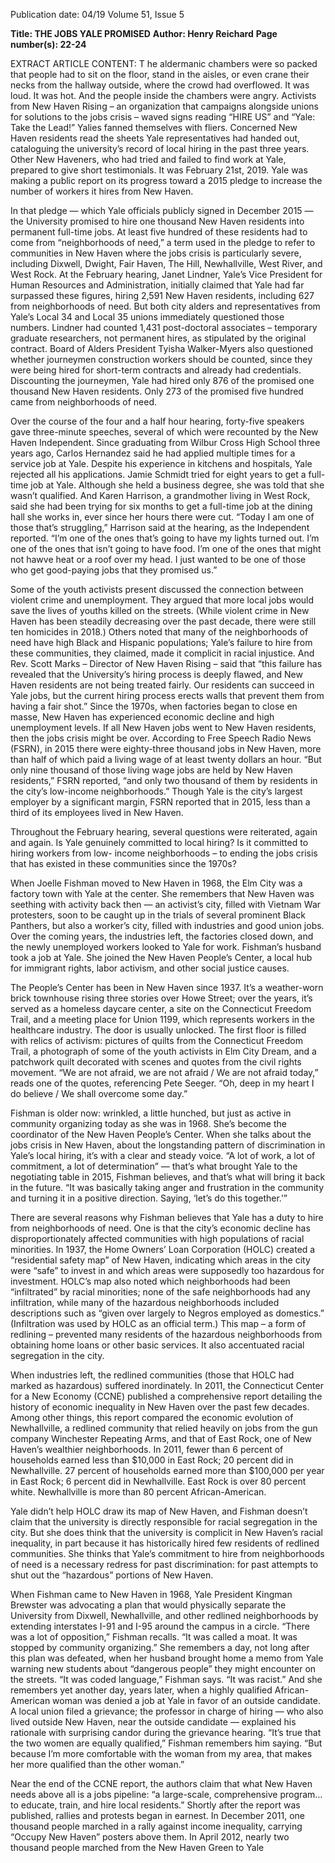 Publication date: 04/19
Volume 51, Issue 5

**Title: THE JOBS YALE PROMISED**
**Author: Henry Reichard**
**Page number(s): 22-24**

EXTRACT ARTICLE CONTENT:
T
he aldermanic chambers were so packed that 
people had to sit on the floor, stand in the aisles, 
or even crane their necks from the hallway 
outside, where the crowd had overflowed. It was loud. It 
was hot. And the people inside the chambers were angry. 
Activists from New Haven Rising – an organization that 
campaigns alongside unions for solutions to the jobs crisis 
– waved signs reading “HIRE US” and “Yale: Take the 
Lead!” Yalies fanned themselves with fliers. Concerned 
New Haven residents read the sheets Yale representatives 
had handed out, cataloguing the university’s record of 
local hiring in the past three years. Other New Haveners, 
who had tried and failed to find work at Yale, prepared to 
give short testimonials. It was February 21st, 2019. Yale 
was making a public report on its progress toward a 2015 
pledge to increase the number of workers it hires from 
New Haven.

In that pledge — which Yale officials publicly signed 
in December 2015 — the University promised to hire one 
thousand New Haven residents into permanent full-time 
jobs. At least five hundred of these residents had to come 
from “neighborhoods of need,” a term used in the pledge to 
refer to communities in New Haven where the jobs crisis is 
particularly severe, including Dixwell, Dwight, Fair Haven, 
The Hill, Newhallville, West River, and West Rock. At the 
February hearing, Janet Lindner, Yale’s Vice President for 
Human Resources and Administration, initially claimed 
that Yale had far surpassed these figures, hiring 2,591 New 
Haven residents, including 627 from neighborhoods of 
need. But both city alders and representatives from Yale’s 
Local 34 and Local 35 unions immediately questioned 
those numbers. Lindner had counted 1,431 post-doctoral 
associates – temporary graduate researchers, not permanent 
hires, as stipulated by the original contract. Board of Alders 
President Tyisha Walker-Myers also questioned whether 
journeymen construction workers should be counted, 
since they were being hired for short-term contracts and 
already had credentials. Discounting the journeymen, Yale 
had hired only 876 of the promised one thousand New 
Haven residents. Only 273 of the promised five hundred 
came from neighborhoods of need.

Over the course of the four and a half hour hearing, 
forty-five speakers gave three-minute speeches, several of 
which were recounted by the New Haven Independent. 
Since graduating from Wilbur Cross High School three 
years ago, Carlos Hernandez said he had applied multiple 
times for a service job at Yale. Despite his experience in 
kitchens and hospitals, Yale rejected all his applications. 
Jamie Schmidt tried for eight years to get a full-time job 
at Yale. Although she held a business degree, she was 
told that she wasn’t qualified. And Karen Harrison, a 
grandmother living in West Rock, said she had been trying 
for six months to get a full-time job at the dining hall she 
works in, ever since her hours there were cut. 
“Today I am one of those that’s struggling,” Harrison 
said at the hearing, as the Independent reported. “I’m one 
of the ones that’s going to have my lights turned out. I’m 
one of the ones that isn’t going to have food. I’m one of the 
ones that might not hawve heat or a roof over my head. I 
just wanted to be one of those who get good-paying jobs 
that they promised us.”

Some of the youth activists present discussed the 
connection between violent crime and unemployment. 
They argued that more local jobs would save the lives 
of youths killed on the streets. (While violent crime in 
New Haven has been steadily decreasing over the past 
decade, there were still ten homicides in 2018.) Others 
noted that many of the neighborhoods of need have high 
Black and Hispanic populations; Yale’s failure to hire from 
these communities, they claimed, made it complicit in 
racial injustice. And Rev. Scott Marks – Director of New 
Haven Rising – said that “this failure has revealed that 
the University’s hiring process is deeply flawed, and New 
Haven residents are not being treated fairly. Our residents 
can succeed in Yale jobs, but the current hiring process 
erects walls that prevent them from having a fair shot.” 
Since the 1970s, when factories began to close en 
masse, New Haven has experienced economic decline and 
high unemployment levels. If all New Haven jobs went to 
New Haven residents, then the jobs crisis might be over. 
According to Free Speech Radio News (FSRN), in 2015 
there were eighty-three thousand jobs in New Haven, 
more than half of which paid a living wage of at least 
twenty dollars an hour. “But only nine thousand of those 
living wage jobs are held by New Haven residents,” FSRN 
reported, “and only two thousand of them by residents 
in the city’s low-income neighborhoods.” Though Yale is 
the city’s largest employer by a significant margin, FSRN 
reported that in 2015, less than a third of its employees 
lived in New Haven.

Throughout the February hearing, several questions were 
reiterated, again and again. Is Yale genuinely committed to 
local hiring? Is it committed to hiring workers from low-
income neighborhoods – to ending the jobs crisis that has 
existed in these communities since the 1970s? 


When Joelle Fishman moved to New Haven in 1968, 
the Elm City was a factory town with Yale at the center. 
She remembers that New Haven was seething with activity 
back then — an activist’s city, filled with Vietnam War 
protesters, soon to be caught up in the trials of several 
prominent Black Panthers, but also a worker’s city, filled 
with industries and good union jobs. Over the coming 
years, the industries left, the factories closed down, and 
the newly unemployed workers looked to Yale for work. 
Fishman’s husband took a job at Yale. She joined the New 
Haven People’s Center, a local hub for immigrant rights, 
labor activism, and other social justice causes.

The People’s Center has been in New Haven since 1937. 
It’s a weather-worn brick townhouse rising three stories 
over Howe Street; over the years, it’s served as a homeless 
daycare center, a site on the Connecticut Freedom Trail, 
and a meeting place for Union 1199, which represents 
workers in the healthcare industry. The door is usually 
unlocked. The first floor is filled with relics of activism: 
pictures of quilts from the Connecticut Freedom Trail, 
a photograph of some of the youth activists in Elm City 
Dream, and a patchwork quilt decorated with scenes and 
quotes from the civil rights movement. “We are not afraid, 
we are not afraid / We are not afraid today,” reads one of 
the quotes, referencing Pete Seeger. “Oh, deep in my heart 
I do believe / We shall overcome some day.”

Fishman is older now: wrinkled, a little hunched, but 
just as active in community organizing today as she was 
in 1968. She’s become the coordinator of the New Haven 
People’s Center. When she talks about the jobs crisis in New 
Haven, about the longstanding pattern of discrimination in 
Yale’s local hiring, it’s with a clear and steady voice. “A lot 
of work, a lot of commitment, a lot of determination” — 
that’s what brought Yale to the negotiating table in 2015, 
Fishman believes, and that’s what will bring it back in the 
future. “It was basically taking anger and frustration in the 
community and turning it in a positive direction. Saying, 
‘let’s do this together.’”

There are several reasons why Fishman believes that 
Yale has a duty to hire from neighborhoods of need. One 
is that the city’s economic decline has disproportionately 
affected communities with high populations of racial 
minorities. In 1937, the Home Owners’ Loan Corporation 
(HOLC) created a “residential safety map” of New Haven, 
indicating which areas in the city were “safe” to invest 
in and which areas were supposedly too hazardous for 
investment. HOLC’s map also noted which neighborhoods 
had been “infiltrated” by racial minorities; none of the 
safe neighborhoods had any infiltration, while many of 
the hazardous neighborhoods included descriptions such 
as “given over largely to Negros employed as domestics.” 
(Infiltration was used by HOLC as an official term.) This 
map – a form of redlining – prevented many residents 
of the hazardous neighborhoods from obtaining home 
loans or other basic services. It also accentuated racial 
segregation in the city. 

When industries left, the redlined communities 
(those that HOLC had marked as hazardous) suffered 
inordinately. In 2011, the Connecticut Center for a New 
Economy (CCNE) published a comprehensive report 
detailing the history of economic inequality in New Haven 
over the past few decades. Among other things, this report 
compared the economic evolution of Newhallville, a 
redlined community that relied heavily on jobs from the 
gun company Winchester Repeating Arms, and that of 
East Rock, one of New Haven’s wealthier neighborhoods. 
In 2011, fewer than 6 percent of households earned less 
than $10,000 in East Rock; 20 percent did in Newhallville. 
27 percent of households earned more than $100,000 per 
year in East Rock; 6 percent did in Newhallville. East Rock 
is over 80 percent white. Newhallville is more than 80 
percent African-American. 

Yale didn’t help HOLC draw its map of New Haven, 
and Fishman doesn’t claim that the university is directly 
responsible for racial segregation in the city. But she does 
think that the university is complicit in New Haven’s racial 
inequality, in part because it has historically hired few 
residents of redlined communities. She thinks that Yale’s 
commitment to hire from neighborhoods of need is a 
necessary redress for past discrimination: for past attempts 
to shut out the “hazardous” portions of New Haven.


When Fishman came to New Haven in 1968, Yale 
President Kingman Brewster was advocating a plan that 
would physically separate the University from Dixwell, 
Newhallville, and other redlined neighborhoods by 
extending interstates I-91 and I-95 around the campus 
in a circle. “There was a lot of opposition,” Fishman 
recalls. “It was called a moat. It was stopped by community 
organizing.” She remembers a day, not long after this 
plan was defeated, when her husband brought home a 
memo from Yale warning new students about “dangerous 
people” they might encounter on the streets. “It was 
coded language,” Fishman says. “It was racist.” And she 
remembers yet another day, years later, when a highly 
qualified African-American woman was denied a job at 
Yale in favor of an outside candidate. A local union filed 
a grievance; the professor in charge of hiring — who also 
lived outside New Haven, near the outside candidate — 
explained his rationale with surprising candor during the 
grievance hearing. “It’s true that the two women are equally 
qualified,” Fishman remembers him saying. “But because 
I’m more comfortable with the woman from my area, that 
makes her more qualified than the other woman.”

Near the end of the CCNE report, the authors claim 
that what New Haven needs above all is a jobs pipeline: 
“a large-scale, comprehensive program…to educate, 
train, and hire local residents.” Shortly after the report 
was published, rallies and protests began in earnest. In 
December 2011, one thousand people marched in a rally 
against income inequality, carrying “Occupy New Haven” 
posters above them. In April 2012, nearly two thousand 
people marched from the New Haven Green to Yale